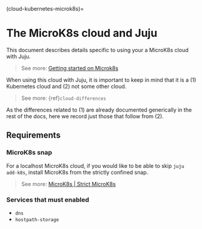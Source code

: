 (cloud-kubernetes-microk8s)=
# The MicroK8s cloud and Juju

This document describes details specific to using your a MicroK8s cloud with Juju.

> See more: [Getting started on Microk8s](https://microk8s.io/docs/getting-started)

When using this cloud with Juju, it is important to keep in mind that it is a (1) Kubernetes cloud and (2) not some other cloud.

> See more: {ref}`cloud-differences`

As the differences related to (1) are already documented generically in the rest of the docs, here we record just those that follow from (2).


## Requirements

### MicroK8s snap

For a localhost MicroK8s cloud, if you would like to be able to skip `juju add-k8s`, install MicroK8s from the strictly confined snap.

> See more: [MicroK8s | Strict MicroK8s](https://microk8s.io/docs/install-strict)

### Services that must enabled

- `dns`
- `hostpath-storage`

